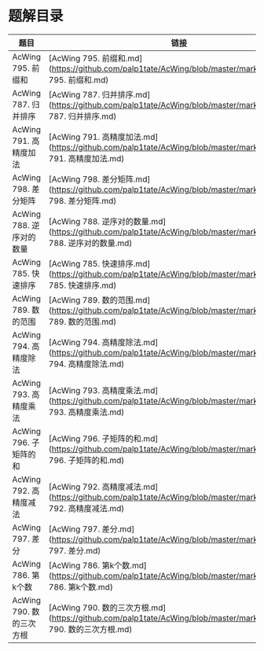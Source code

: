 # 题解目录

| 题目 | 链接 |
| --- | --- |
| AcWing 795. 前缀和 | [AcWing 795. 前缀和.md](https://github.com/palp1tate/AcWing/blob/master/markdown/AcWing 795. 前缀和.md) |
| AcWing 787. 归并排序 | [AcWing 787. 归并排序.md](https://github.com/palp1tate/AcWing/blob/master/markdown/AcWing 787. 归并排序.md) |
| AcWing 791. 高精度加法 | [AcWing 791. 高精度加法.md](https://github.com/palp1tate/AcWing/blob/master/markdown/AcWing 791. 高精度加法.md) |
| AcWing 798. 差分矩阵 | [AcWing 798. 差分矩阵.md](https://github.com/palp1tate/AcWing/blob/master/markdown/AcWing 798. 差分矩阵.md) |
| AcWing 788. 逆序对的数量 | [AcWing 788. 逆序对的数量.md](https://github.com/palp1tate/AcWing/blob/master/markdown/AcWing 788. 逆序对的数量.md) |
| AcWing 785. 快速排序 | [AcWing 785. 快速排序.md](https://github.com/palp1tate/AcWing/blob/master/markdown/AcWing 785. 快速排序.md) |
| AcWing 789. 数的范围 | [AcWing 789. 数的范围.md](https://github.com/palp1tate/AcWing/blob/master/markdown/AcWing 789. 数的范围.md) |
| AcWing 794. 高精度除法 | [AcWing 794. 高精度除法.md](https://github.com/palp1tate/AcWing/blob/master/markdown/AcWing 794. 高精度除法.md) |
| AcWing 793. 高精度乘法 | [AcWing 793. 高精度乘法.md](https://github.com/palp1tate/AcWing/blob/master/markdown/AcWing 793. 高精度乘法.md) |
| AcWing 796. 子矩阵的和 | [AcWing 796. 子矩阵的和.md](https://github.com/palp1tate/AcWing/blob/master/markdown/AcWing 796. 子矩阵的和.md) |
| AcWing 792. 高精度减法 | [AcWing 792. 高精度减法.md](https://github.com/palp1tate/AcWing/blob/master/markdown/AcWing 792. 高精度减法.md) |
| AcWing 797. 差分 | [AcWing 797. 差分.md](https://github.com/palp1tate/AcWing/blob/master/markdown/AcWing 797. 差分.md) |
| AcWing 786. 第k个数 | [AcWing 786. 第k个数.md](https://github.com/palp1tate/AcWing/blob/master/markdown/AcWing 786. 第k个数.md) |
| AcWing 790. 数的三次方根 | [AcWing 790. 数的三次方根.md](https://github.com/palp1tate/AcWing/blob/master/markdown/AcWing 790. 数的三次方根.md) |
